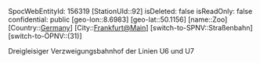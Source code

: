 ﻿---
location: [50.1156,8.6983]
type: Station
tags:
- geo/Station

---
SpocWebEntityId: 156319
[StationUId::92]
isDeleted: false
isReadOnly: false
confidential: public
[geo-lon::8.6983]
[geo-lat::50.1156]
[name::Zoo]
[Country::[Germany](geo/Continent/Europe/Germany.md)]
[City::[Frankfurt@Main](geo/Continent/Europe/Germany/Hessen/Frankfurt@Main.md)]
[switch-to-SPNV::Straßenbahn]
[switch-to-ÖPNV::(31)]

Dreigleisiger Verzweigungsbahnhof der Linien U6 und U7
